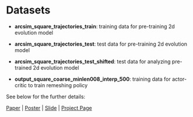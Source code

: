 # Datasets

* **arcsim_square_trajectories_train**: training data for pre-training 2d evolution model

* **arcsim_square_trajectories_test**: test data for pre-training 2d evolution model

* **arcsim_square_trajectories_test_shifted**: test data for analyzing pre-trained 2d evolution model

* **output_square_coarse_minlen008_interp_500**: training data for actor-critic to train remeshing policy

See below for the further details:

[Paper](https://openreview.net/forum?id=PbfgkZ2HdbE) | [Poster](https://github.com/snap-stanford/lamp/blob/master/assets/lamp_poster.pdf) | [Slide](https://docs.google.com/presentation/d/1cMRGe2qNIrzSNRTUtbsVUod_PvyhDHcHzEa8wfxiQsw/edit?usp=sharing) | [Project Page](https://snap.stanford.edu/lamp/)
